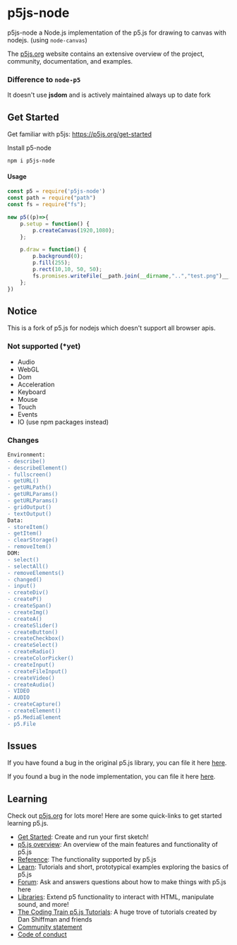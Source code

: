 # p5js-node

p5js-node a Node.js implementation of the p5.js for drawing to canvas with nodejs. (using ``node-canvas``)

The [p5js.org](https://p5js.org) website contains an extensive overview of the project, community, documentation, and examples.

### Difference to ``node-p5``
It doesn't use **jsdom** and is actively maintained always up to date fork

## Get Started

Get familiar with p5js: https://p5js.org/get-started

Install p5-node
```
npm i p5js-node
```

#### Usage
```js
const p5 = require('p5js-node')
const path = require("path")
const fs = require("fs");

new p5((p)=>{
	p.setup = function() {
		p.createCanvas(1920,1080);
	};

	p.draw = function() {
		p.background(0);
		p.fill(255);
		p.rect(10,10, 50, 50);
		fs.promises.writeFile(__path.join(__dirname,"..","test.png")__, p.canvas.toBuffer())
	};
})
```

## Notice
This is a fork of p5.js for nodejs which doesn't support all browser apis.

### Not supported (*yet)
* Audio
* WebGL
* Dom
* Acceleration
* Keyboard
* Mouse
* Touch
* Events
* IO (use npm packages instead)


### Changes

```diff
Environment:
- describe()
- describeElement()
- fullscreen()
- getURL()
- getURLPath()
- getURLParams()
- getURLParams()
- gridOutput()
- textOutput()
Data:
- storeItem()
- getItem()
- clearStorage()
- removeItem()
DOM:
- select()
- selectAll()
- removeElements()
- changed()
- input()
- createDiv()
- createP()
- createSpan()
- createImg()
- createA()
- createSlider()
- createButton()
- createCheckbox()
- createSelect()
- createRadio()
- createColorPicker()
- createInput()
- createFileInput()
- createVideo()
- createAudio()
- VIDEO
- AUDIO
- createCapture()
- createElement()
- p5.MediaElement
- p5.File
```

## Issues

If you have found a bug in the original p5.js library, you can file it here [here](https://github.com/processing/p5.js/issues). 

If you found a bug in the node implementation, you can file it here [here](https://github.com/x127f/p5/issues). 


## Learning

Check out [p5js.org](https://p5js.org) for lots more! Here are some quick-links to get started learning p5.js.

* [Get Started](https://p5js.org/get-started): Create and run your first sketch!
* [p5.js overview](https://github.com/processing/p5.js/wiki/p5.js-overview): An overview of the main features and functionality of p5.js
* [Reference](https://p5js.org/reference): The functionality supported by p5.js
* [Learn](https://p5js.org/learn): Tutorials and short, prototypical examples exploring the basics of p5.js
* [Forum](https://discourse.processing.org/c/p5js): Ask and answers questions about how to make things with p5.js here
* [Libraries](https://p5js.org/libraries): Extend p5 functionality to interact with HTML, manipulate sound, and more!
* [The Coding Train p5.js Tutorials](https://thecodingtrain.com/beginners/p5js/): A huge trove of tutorials created by Dan Shiffman and friends
* [Community statement](https://p5js.org/community/)
* [Code of conduct](https://github.com/processing/p5.js/blob/main/CODE_OF_CONDUCT.md)
